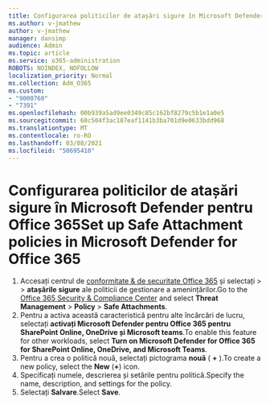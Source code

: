 ```yaml
---
title: Configurarea politicilor de atașări sigure în Microsoft Defender pentru Office 365
ms.author: v-jmathew
author: v-jmathew
manager: dansimp
audience: Admin
ms.topic: article
ms.service: o365-administration
ROBOTS: NOINDEX, NOFOLLOW
localization_priority: Normal
ms.collection: Adm_O365
ms.custom:
- "9000760"
- "7391"
ms.openlocfilehash: 00b939a5ad9ee0349c85c162bf8279c5b1e1a0e5
ms.sourcegitcommit: 60c504f3ac187eaf1141b3ba701d9e0633bdd968
ms.translationtype: MT
ms.contentlocale: ro-RO
ms.lasthandoff: 03/08/2021
ms.locfileid: "50695410"
---
```

# <a name="set-up-safe-attachment-policies-in-microsoft-defender-for-office-365"></a><span data-ttu-id="669d1-102">Configurarea politicilor de atașări sigure în Microsoft Defender pentru Office 365</span><span class="sxs-lookup"><span data-stu-id="669d1-102">Set up Safe Attachment policies in Microsoft Defender for Office 365</span></span>

1. <span data-ttu-id="669d1-103">Accesați centrul de [conformitate & de securitate Office 365](https://go.microsoft.com/fwlink/p/?linkid=2077143) și selectați   >    >  **atașările sigure** ale politicii de gestionare a amenințărilor.</span><span class="sxs-lookup"><span data-stu-id="669d1-103">Go to the [Office 365 Security & Compliance Center](https://go.microsoft.com/fwlink/p/?linkid=2077143) and select **Threat Management** > **Policy** > **Safe Attachments**.</span></span>
2. <span data-ttu-id="669d1-104">Pentru a activa această caracteristică pentru alte încărcări de lucru, selectați **activați Microsoft Defender pentru Office 365 pentru SharePoint Online, OneDrive și Microsoft teams**.</span><span class="sxs-lookup"><span data-stu-id="669d1-104">To enable this feature for other workloads, select **Turn on Microsoft Defender for Office 365 for SharePoint Online, OneDrive, and Microsoft Teams**.</span></span>
3. <span data-ttu-id="669d1-105">Pentru a crea o politică nouă, selectați pictograma **nouă** ( **+** ).</span><span class="sxs-lookup"><span data-stu-id="669d1-105">To create a new policy, select the **New** (**+**) icon.</span></span>
4. <span data-ttu-id="669d1-106">Specificați numele, descrierea și setările pentru politică.</span><span class="sxs-lookup"><span data-stu-id="669d1-106">Specify the name, description, and settings for the policy.</span></span>
5. <span data-ttu-id="669d1-107">Selectați **Salvare**.</span><span class="sxs-lookup"><span data-stu-id="669d1-107">Select **Save**.</span></span>
